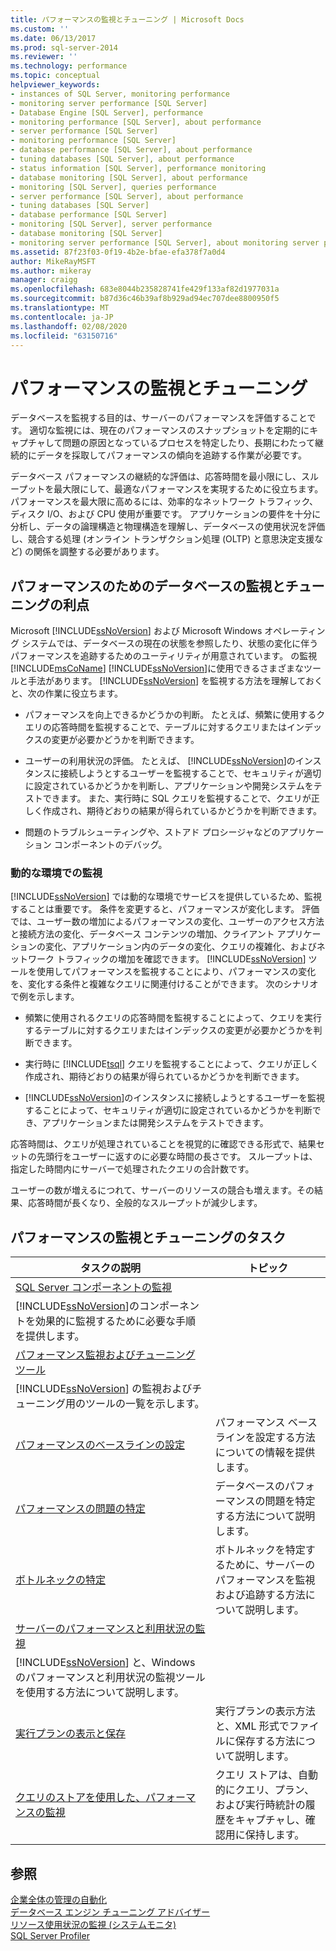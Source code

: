 ```yaml
---
title: パフォーマンスの監視とチューニング | Microsoft Docs
ms.custom: ''
ms.date: 06/13/2017
ms.prod: sql-server-2014
ms.reviewer: ''
ms.technology: performance
ms.topic: conceptual
helpviewer_keywords:
- instances of SQL Server, monitoring performance
- monitoring server performance [SQL Server]
- Database Engine [SQL Server], performance
- monitoring performance [SQL Server], about performance
- server performance [SQL Server]
- monitoring performance [SQL Server]
- database performance [SQL Server], about performance
- tuning databases [SQL Server], about performance
- status information [SQL Server], performance monitoring
- database monitoring [SQL Server], about performance
- monitoring [SQL Server], queries performance
- server performance [SQL Server], about performance
- tuning databases [SQL Server]
- database performance [SQL Server]
- monitoring [SQL Server], server performance
- database monitoring [SQL Server]
- monitoring server performance [SQL Server], about monitoring server performance
ms.assetid: 87f23f03-0f19-4b2e-bfae-efa378f7a0d4
author: MikeRayMSFT
ms.author: mikeray
manager: craigg
ms.openlocfilehash: 683e8044b235828741fe429f133af82d1977031a
ms.sourcegitcommit: b87d36c46b39af8b929ad94ec707dee8800950f5
ms.translationtype: MT
ms.contentlocale: ja-JP
ms.lasthandoff: 02/08/2020
ms.locfileid: "63150716"
---
```

# <a name="monitor-and-tune-for-performance"></a>パフォーマンスの監視とチューニング
  データベースを監視する目的は、サーバーのパフォーマンスを評価することです。 適切な監視には、現在のパフォーマンスのスナップショットを定期的にキャプチャして問題の原因となっているプロセスを特定したり、長期にわたって継続的にデータを採取してパフォーマンスの傾向を追跡する作業が必要です。  
  
 データベース パフォーマンスの継続的な評価は、応答時間を最小限にし、スループットを最大限にして、最適なパフォーマンスを実現するために役立ちます。 パフォーマンスを最大限に高めるには、効率的なネットワーク トラフィック、ディスク I/O、および CPU 使用が重要です。 アプリケーションの要件を十分に分析し、データの論理構造と物理構造を理解し、データベースの使用状況を評価し、競合する処理 (オンライン トランザクション処理 (OLTP) と意思決定支援など) の関係を調整する必要があります。  
  
## <a name="benefits-of-monitoring-and-tuning-databases-for-performance"></a>パフォーマンスのためのデータベースの監視とチューニングの利点  
 Microsoft [!INCLUDE[ssNoVersion](../../includes/ssnoversion-md.md)] および Microsoft Windows オペレーティング システムでは、データベースの現在の状態を参照したり、状態の変化に伴うパフォーマンスを追跡するためのユーティリティが用意されています。 の監視[!INCLUDE[msCoName](../../includes/msconame-md.md)] [!INCLUDE[ssNoVersion](../../includes/ssnoversion-md.md)]に使用できるさまざまなツールと手法があります。 
  [!INCLUDE[ssNoVersion](../../includes/ssnoversion-md.md)] を監視する方法を理解しておくと、次の作業に役立ちます。  
  
-   パフォーマンスを向上できるかどうかの判断。 たとえば、頻繁に使用するクエリの応答時間を監視することで、テーブルに対するクエリまたはインデックスの変更が必要かどうかを判断できます。  
  
-   ユーザーの利用状況の評価。 たとえば、 [!INCLUDE[ssNoVersion](../../includes/ssnoversion-md.md)]のインスタンスに接続しようとするユーザーを監視することで、セキュリティが適切に設定されているかどうかを判断し、アプリケーションや開発システムをテストできます。 また、実行時に SQL クエリを監視することで、クエリが正しく作成され、期待どおりの結果が得られているかどうかを判断できます。  
  
-   問題のトラブルシューティングや、ストアド プロシージャなどのアプリケーション コンポーネントのデバッグ。  
  
### <a name="monitoring-in-a-dynamic-environment"></a>動的な環境での監視  
 
  [!INCLUDE[ssNoVersion](../../includes/ssnoversion-md.md)] では動的な環境でサービスを提供しているため、監視することは重要です。 条件を変更すると、パフォーマンスが変化します。 評価では、ユーザー数の増加によるパフォーマンスの変化、ユーザーのアクセス方法と接続方法の変化、データベース コンテンツの増加、クライアント アプリケーションの変化、アプリケーション内のデータの変化、クエリの複雑化、およびネットワーク トラフィックの増加を確認できます。 
  [!INCLUDE[ssNoVersion](../../includes/ssnoversion-md.md)] ツールを使用してパフォーマンスを監視することにより、パフォーマンスの変化を、変化する条件と複雑なクエリに関連付けることができます。 次のシナリオで例を示します。  
  
-   頻繁に使用されるクエリの応答時間を監視することによって、クエリを実行するテーブルに対するクエリまたはインデックスの変更が必要かどうかを判断できます。  
  
-   実行時に [!INCLUDE[tsql](../../includes/tsql-md.md)] クエリを監視することによって、クエリが正しく作成され、期待どおりの結果が得られているかどうかを判断できます。  
  
-   
  [!INCLUDE[ssNoVersion](../../includes/ssnoversion-md.md)]のインスタンスに接続しようとするユーザーを監視することによって、セキュリティが適切に設定されているかどうかを判断でき、アプリケーションまたは開発システムをテストできます。  
  
 応答時間は、クエリが処理されていることを視覚的に確認できる形式で、結果セットの先頭行をユーザーに返すのに必要な時間の長さです。 スループットは、指定した時間内にサーバーで処理されたクエリの合計数です。  
  
 ユーザーの数が増えるにつれて、サーバーのリソースの競合も増えます。その結果、応答時間が長くなり、全般的なスループットが減少します。  
  
## <a name="monitoring-and-tuning-performance-tasks"></a>パフォーマンスの監視とチューニングのタスク  
  
|タスクの説明|トピック|  
|----------------------|-----------|  
|[SQL Server コンポーネントの監視](monitor-sql-server-components.md)|
  [!INCLUDE[ssNoVersion](../../includes/ssnoversion-md.md)]のコンポーネントを効果的に監視するために必要な手順を提供します。|  
|[パフォーマンス監視およびチューニング ツール](performance-monitoring-and-tuning-tools.md)|
  [!INCLUDE[ssNoVersion](../../includes/ssnoversion-md.md)] の監視およびチューニング用のツールの一覧を示します。|  
|[パフォーマンスのベースラインの設定](establish-a-performance-baseline.md)|パフォーマンス ベースラインを設定する方法についての情報を提供します。|  
|[パフォーマンスの問題の特定](isolate-performance-problems.md)|データベースのパフォーマンスの問題を特定する方法について説明します。|  
|[ボトルネックの特定](identify-bottlenecks.md)|ボトルネックを特定するために、サーバーのパフォーマンスを監視および追跡する方法について説明します。|  
|[サーバーのパフォーマンスと利用状況の監視](server-performance-and-activity-monitoring.md)|
  [!INCLUDE[ssNoVersion](../../includes/ssnoversion-md.md)] と、Windows のパフォーマンスと利用状況の監視ツールを使用する方法について説明します。|  
|[実行プランの表示と保存](display-and-save-execution-plans.md)|実行プランの表示方法と、XML 形式でファイルに保存する方法について説明します。|  
|[クエリのストアを使用した、パフォーマンスの監視](monitoring-performance-by-using-the-query-store.md)|クエリ ストアは、自動的にクエリ、プラン、および実行時統計の履歴をキャプチャし、確認用に保持します。|  
  
## <a name="see-also"></a>参照  
 [企業全体の管理の自動化](../../ssms/agent/automated-administration-across-an-enterprise.md)   
 [データベース エンジン チューニング アドバイザー](database-engine-tuning-advisor.md)   
 [リソース使用状況の監視 &#40;システムモニタ&#41;](../performance-monitor/monitor-resource-usage-system-monitor.md)   
 [SQL Server Profiler](../../tools/sql-server-profiler/sql-server-profiler.md)  
  
  
